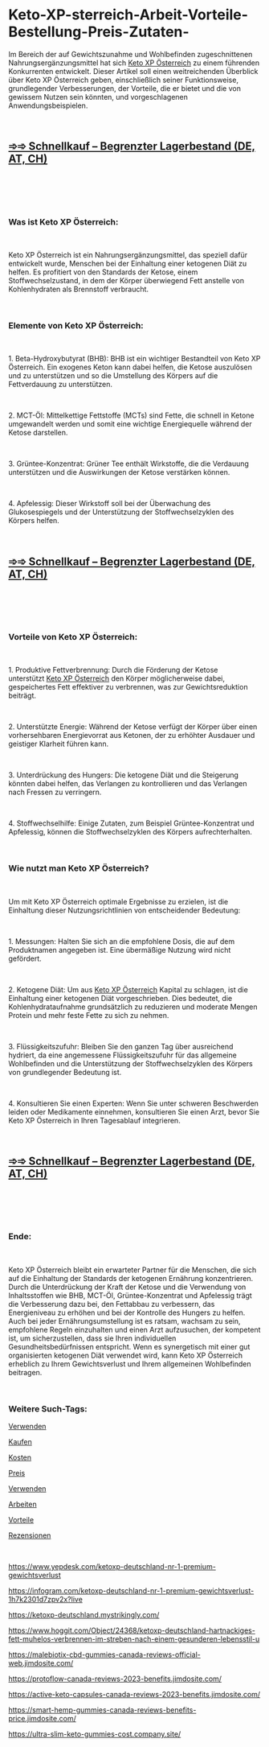 # Keto-XP-sterreich-Arbeit-Vorteile-Bestellung-Preis-Zutaten-
<p>Im Bereich der auf Gewichtszunahme und Wohlbefinden zugeschnittenen Nahrungserg&auml;nzungsmittel hat sich&nbsp;<a href="https://fitbreathing.com/keto-xp-de-at-ch/">Keto XP &Ouml;sterreich</a>&nbsp;zu einem f&uuml;hrenden Konkurrenten entwickelt. Dieser Artikel soll einen weitreichenden &Uuml;berblick &uuml;ber Keto XP &Ouml;sterreich geben, einschlie&szlig;lich seiner Funktionsweise, grundlegender Verbesserungen, der Vorteile, die er bietet und die von gewissem Nutzen sein k&ouml;nnten, und vorgeschlagenen Anwendungsbeispielen.</p>
<p>&nbsp;</p>
<h2><strong><a href="https://fitbreathing.com/recommends/ketoxp-de/">➾➾ Schnellkauf &ndash; Begrenzter Lagerbestand (DE, AT, CH)</a></strong></h2>
<p>&nbsp;</p>
<p><a href="https://fitbreathing.com/recommends/ketoxp-de/"><img src="https://justpaste.it/img/e0376d70dcb4c08e35b8ba0e61df1311.jpg" alt="" border="0" /></a></p>
<p>&nbsp;</p>
<h3><strong>Was ist Keto XP &Ouml;sterreich:</strong></h3>
<p>&nbsp;</p>
<p>Keto XP &Ouml;sterreich ist ein Nahrungserg&auml;nzungsmittel, das speziell daf&uuml;r entwickelt wurde, Menschen bei der Einhaltung einer ketogenen Di&auml;t zu helfen. Es profitiert von den Standards der Ketose, einem Stoffwechselzustand, in dem der K&ouml;rper &uuml;berwiegend Fett anstelle von Kohlenhydraten als Brennstoff verbraucht.</p>
<p>&nbsp;</p>
<h3><strong>Elemente von Keto XP &Ouml;sterreich:</strong></h3>
<p>&nbsp;</p>
<p>1. Beta-Hydroxybutyrat (BHB): BHB ist ein wichtiger Bestandteil von Keto XP &Ouml;sterreich. Ein exogenes Keton kann dabei helfen, die Ketose auszul&ouml;sen und zu unterst&uuml;tzen und so die Umstellung des K&ouml;rpers auf die Fettverdauung zu unterst&uuml;tzen.</p>
<p>&nbsp;</p>
<p>2. MCT-&Ouml;l: Mittelkettige Fettstoffe (MCTs) sind Fette, die schnell in Ketone umgewandelt werden und somit eine wichtige Energiequelle w&auml;hrend der Ketose darstellen.</p>
<p>&nbsp;</p>
<p>3. Gr&uuml;ntee-Konzentrat: Gr&uuml;ner Tee enth&auml;lt Wirkstoffe, die die Verdauung unterst&uuml;tzen und die Auswirkungen der Ketose verst&auml;rken k&ouml;nnen.</p>
<p>&nbsp;</p>
<p>4. Apfelessig: Dieser Wirkstoff soll bei der &Uuml;berwachung des Glukosespiegels und der Unterst&uuml;tzung der Stoffwechselzyklen des K&ouml;rpers helfen.</p>
<p>&nbsp;</p>
<h2><strong><a href="https://fitbreathing.com/recommends/ketoxp-de/">➾➾ Schnellkauf &ndash; Begrenzter Lagerbestand (DE, AT, CH)</a></strong></h2>
<p>&nbsp;</p>
<p><a href="https://fitbreathing.com/recommends/ketoxp-de/"><img src="https://justpaste.it/img/c6e329118e8582aa6015634f2ebed8de.jpg" alt="" border="0" /></a></p>
<p>&nbsp;</p>
<h3><strong>Vorteile von Keto XP &Ouml;sterreich:</strong></h3>
<p>&nbsp;</p>
<p>1. Produktive Fettverbrennung: Durch die F&ouml;rderung der Ketose unterst&uuml;tzt&nbsp;<a href="https://ketoxp-deutschland.company.site/">Keto XP &Ouml;sterreich</a>&nbsp;den K&ouml;rper m&ouml;glicherweise dabei, gespeichertes Fett effektiver zu verbrennen, was zur Gewichtsreduktion beitr&auml;gt.</p>
<p>&nbsp;</p>
<p>2. Unterst&uuml;tzte Energie: W&auml;hrend der Ketose verf&uuml;gt der K&ouml;rper &uuml;ber einen vorhersehbaren Energievorrat aus Ketonen, der zu erh&ouml;hter Ausdauer und geistiger Klarheit f&uuml;hren kann.</p>
<p>&nbsp;</p>
<p>3. Unterdr&uuml;ckung des Hungers: Die ketogene Di&auml;t und die Steigerung k&ouml;nnten dabei helfen, das Verlangen zu kontrollieren und das Verlangen nach Fressen zu verringern.</p>
<p>&nbsp;</p>
<p>4. Stoffwechselhilfe: Einige Zutaten, zum Beispiel Gr&uuml;ntee-Konzentrat und Apfelessig, k&ouml;nnen die Stoffwechselzyklen des K&ouml;rpers aufrechterhalten.</p>
<p>&nbsp;</p>
<h3><strong>Wie nutzt man Keto XP &Ouml;sterreich?</strong></h3>
<p>&nbsp;</p>
<p>Um mit Keto XP &Ouml;sterreich optimale Ergebnisse zu erzielen, ist die Einhaltung dieser Nutzungsrichtlinien von entscheidender Bedeutung:</p>
<p>&nbsp;</p>
<p>1. Messungen: Halten Sie sich an die empfohlene Dosis, die auf dem Produktnamen angegeben ist. Eine &uuml;berm&auml;&szlig;ige Nutzung wird nicht gef&ouml;rdert.</p>
<p>&nbsp;</p>
<p>2. Ketogene Di&auml;t: Um aus&nbsp;<a href="https://ketoxp-deutschland.webflow.io/">Keto XP &Ouml;sterreich</a>&nbsp;Kapital zu schlagen, ist die Einhaltung einer ketogenen Di&auml;t vorgeschrieben. Dies bedeutet, die Kohlenhydrataufnahme grunds&auml;tzlich zu reduzieren und moderate Mengen Protein und mehr feste Fette zu sich zu nehmen.</p>
<p>&nbsp;</p>
<p>3. Fl&uuml;ssigkeitszufuhr: Bleiben Sie den ganzen Tag &uuml;ber ausreichend hydriert, da eine angemessene Fl&uuml;ssigkeitszufuhr f&uuml;r das allgemeine Wohlbefinden und die Unterst&uuml;tzung der Stoffwechselzyklen des K&ouml;rpers von grundlegender Bedeutung ist.</p>
<p>&nbsp;</p>
<p>4. Konsultieren Sie einen Experten: Wenn Sie unter schweren Beschwerden leiden oder Medikamente einnehmen, konsultieren Sie einen Arzt, bevor Sie Keto XP &Ouml;sterreich in Ihren Tagesablauf integrieren.</p>
<p>&nbsp;</p>
<h2><strong><a href="https://fitbreathing.com/recommends/ketoxp-de/">➾➾ Schnellkauf &ndash; Begrenzter Lagerbestand (DE, AT, CH)</a></strong></h2>
<p>&nbsp;</p>
<p><a href="https://fitbreathing.com/recommends/ketoxp-de/"><img src="https://justpaste.it/img/af0896a9ac8916408d7276a2b941f999.jpg" alt="" border="0" /></a></p>
<p>&nbsp;</p>
<h3><strong>Ende:</strong></h3>
<p>&nbsp;</p>
<p>Keto XP &Ouml;sterreich bleibt ein erwarteter Partner f&uuml;r die Menschen, die sich auf die Einhaltung der Standards der ketogenen Ern&auml;hrung konzentrieren. Durch die Unterdr&uuml;ckung der Kraft der Ketose und die Verwendung von Inhaltsstoffen wie BHB, MCT-&Ouml;l, Gr&uuml;ntee-Konzentrat und Apfelessig tr&auml;gt die Verbesserung dazu bei, den Fettabbau zu verbessern, das Energieniveau zu erh&ouml;hen und bei der Kontrolle des Hungers zu helfen. Auch bei jeder Ern&auml;hrungsumstellung ist es ratsam, wachsam zu sein, empfohlene Regeln einzuhalten und einen Arzt aufzusuchen, der kompetent ist, um sicherzustellen, dass sie Ihren individuellen Gesundheitsbed&uuml;rfnissen entspricht. Wenn es synergetisch mit einer gut organisierten ketogenen Di&auml;t verwendet wird, kann Keto XP &Ouml;sterreich erheblich zu Ihrem Gewichtsverlust und Ihrem allgemeinen Wohlbefinden beitragen.</p>
<p>&nbsp;</p>
<h3><strong>Weitere Such-Tags:</strong></h3>
<p><a href="https://ketoxp-deutschland-price.webflow.io/">Verwenden</a></p>
<p><a href="https://colab.research.google.com/drive/1GwvbbwsAWfavrbl7sOEdIJxU23I8I7xe?usp=sharing">Kaufen</a></p>
<p><a href="https://sites.google.com/view/ketoxp-deutschland/home">Kosten</a></p>
<p><a href="https://groups.google.com/g/ketoxp-deutschland/c/lPA2rcjhp-8">Preis</a></p>
<p><a href="https://lookerstudio.google.com/reporting/de43f07a-6a45-4767-a495-7594297dd7bb">Verwenden</a></p>
<p><a href="https://ultra-slim-acv-keto-gummies.company.site/">Arbeiten</a></p>
<p><a href="https://ultra-slim-acv-keto-gummies-price.webflow.io/">Vorteile</a></p>
<p><a href="https://fitbreathing.com/ultra-slim-acv-keto-gummies/">Rezensionen</a></p>
<p>&nbsp;</p>
<p><a href="https://www.yepdesk.com/ketoxp-deutschland-nr-1-premium-gewichtsverlust">https://www.yepdesk.com/ketoxp-deutschland-nr-1-premium-gewichtsverlust</a></p>
<p><a href="https://infogram.com/ketoxp-deutschland-nr-1-premium-gewichtsverlust-1h7k2301d7zpv2x?live">https://infogram.com/ketoxp-deutschland-nr-1-premium-gewichtsverlust-1h7k2301d7zpv2x?live</a></p>
<p><a href="https://ketoxp-deutschland.mystrikingly.com/">https://ketoxp-deutschland.mystrikingly.com/</a></p>
<p><a href="https://www.hoggit.com/Object/24368/ketoxp-deutschland-hartnackiges-fett-muhelos-verbrennen-im-streben-nach-einem-gesunderen-lebensstil-u">https://www.hoggit.com/Object/24368/ketoxp-deutschland-hartnackiges-fett-muhelos-verbrennen-im-streben-nach-einem-gesunderen-lebensstil-u</a></p>
<p><a href="https://malebiotix-cbd-gummies-canada-reviews-official-web.jimdosite.com/">https://malebiotix-cbd-gummies-canada-reviews-official-web.jimdosite.com/</a></p>
<p><a href="https://protoflow-canada-reviews-2023-benefits.jimdosite.com/">https://protoflow-canada-reviews-2023-benefits.jimdosite.com/</a></p>
<p><a href="https://active-keto-capsules-canada-reviews-2023-benefits.jimdosite.com/">https://active-keto-capsules-canada-reviews-2023-benefits.jimdosite.com/</a></p>
<p><a href="https://smart-hemp-gummies-canada-reviews-benefits-price.jimdosite.com/">https://smart-hemp-gummies-canada-reviews-benefits-price.jimdosite.com/</a></p>
<p><a href="https://ultra-slim-keto-gummies-cost.company.site/">https://ultra-slim-keto-gummies-cost.company.site/</a></p>
